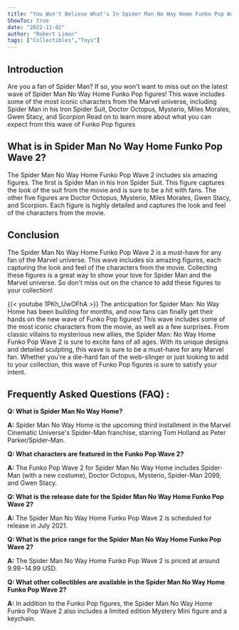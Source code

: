 ```yaml
---
title: "You Won't Believe What's In Spider Man No Way Home Funko Pop Wave 2!"
ShowToc: true 
date: "2022-11-02"
author: "Robert Limon" 
tags: ["Collectibles","Toys"]
---
```

## Introduction

Are you a fan of Spider Man? If so, you won't want to miss out on the latest wave of Spider Man No Way Home Funko Pop figures! This wave includes some of the most iconic characters from the Marvel universe, including Spider Man in his Iron Spider Suit, Doctor Octopus, Mysterio, Miles Morales, Gwen Stacy, and Scorpion Read on to learn more about what you can expect from this wave of Funko Pop figures

## What is in Spider Man No Way Home Funko Pop Wave 2?

The Spider Man No Way Home Funko Pop Wave 2 includes six amazing figures. The first is Spider Man in his Iron Spider Suit. This figure captures the look of the suit from the movie and is sure to be a hit with fans. The other five figures are Doctor Octopus, Mysterio, Miles Morales, Gwen Stacy, and Scorpion. Each figure is highly detailed and captures the look and feel of the characters from the movie.

## Conclusion

The Spider Man No Way Home Funko Pop Wave 2 is a must-have for any fan of the Marvel universe. This wave includes six amazing figures, each capturing the look and feel of the characters from the movie. Collecting these figures is a great way to show your love for Spider Man and the Marvel universe. So don't miss out on the chance to add these figures to your collection!

{{< youtube 1PKh_UwOFhA >}} 
The anticipation for Spider Man: No Way Home has been building for months, and now fans can finally get their hands on the new wave of Funko Pop figures! This wave includes some of the most iconic characters from the movie, as well as a few surprises. From classic villains to mysterious new allies, the Spider Man: No Way Home Funko Pop Wave 2 is sure to excite fans of all ages. With its unique designs and detailed sculpting, this wave is sure to be a must-have for any Marvel fan. Whether you're a die-hard fan of the web-slinger or just looking to add to your collection, this wave of Funko Pop figures is sure to satisfy your intent.

## Frequently Asked Questions (FAQ) :
**Q: What is Spider Man No Way Home?**

**A:** Spider Man No Way Home is the upcoming third installment in the Marvel Cinematic Universe's Spider-Man franchise, starring Tom Holland as Peter Parker/Spider-Man.

**Q: What characters are featured in the Funko Pop Wave 2?**

**A:** The Funko Pop Wave 2 for Spider Man No Way Home includes Spider-Man (with a new costume), Doctor Octopus, Mysterio, Spider-Man 2099, and Gwen Stacy.

**Q: What is the release date for the Spider Man No Way Home Funko Pop Wave 2?**

**A:** The Spider Man No Way Home Funko Pop Wave 2 is scheduled for release in July 2021.

**Q: What is the price range for the Spider Man No Way Home Funko Pop Wave 2?**

**A:** The Spider Man No Way Home Funko Pop Wave 2 is priced at around $9.99-$14.99 USD.

**Q: What other collectibles are available in the Spider Man No Way Home Funko Pop Wave 2?**

**A:** In addition to the Funko Pop figures, the Spider Man No Way Home Funko Pop Wave 2 also includes a limited edition Mystery Mini figure and a keychain.



